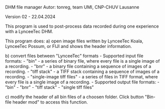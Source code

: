 DHM file manager
 Autor: tonreg, team UMI, CNP-CHUV Lausanne
 
 Version 02 - 22.04.2024

 This program is used to post-process data recorded during one experience with a LynceeTec DHM.

 This program does:
 a) open image files written by LynceeTec Koala, LynceeTec Possum, or FIJI and shows the header information.

 b) convert files between "LynceeTec" formats
    - Supported input file formats:
      - "bin" - a series of binary file, where every file is a single image of a recording.
      - "bnr" - a binary file containing a sequence of images of a recording.
      - "tiff stack" - a TIFF stack containing a sequence of images of a recording.
      - "single-image tiff files" - a series of files in TIFF format, where every file is a single image of a recording.
    - Supported output file formats:
      - "bin"
      - "bnr"
      - "tiff stack"
      - "single tiff files"

 c) modify the header of all bin files of a choosen folder. Click button "Bin-file header mod" to access this function.
